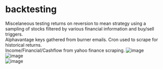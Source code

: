 # backtesting
Miscelaneous testing returns on reversion to mean strategy using a sampling of stocks filtered by various financial information and buy/sell triggers.  
Alphavantage keys gathered from burner emails. Cron used to scrape for historical returns.  
Income/Financial/Cashflow from yahoo finance scraping.
![image](https://user-images.githubusercontent.com/17228005/128654510-7ee042a5-f9c8-4a03-9a63-4527e3876146.png)  
![image](https://user-images.githubusercontent.com/17228005/128654522-7cc8dec0-51ac-4f24-895b-49818ee199bd.png)  
![image](https://user-images.githubusercontent.com/17228005/128654862-b4fb50fd-8c08-47f0-bfa2-f839560d0439.png)  

